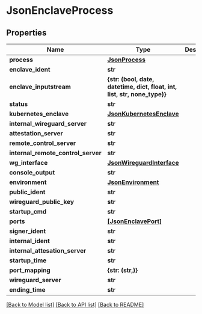 # JsonEnclaveProcess


## Properties
Name | Type | Description | Notes
------------ | ------------- | ------------- | -------------
**process** | [**JsonProcess**](JsonProcess.md) |  | [optional] 
**enclave_ident** | **str** |  | [optional] 
**enclave_inputstream** | **{str: (bool, date, datetime, dict, float, int, list, str, none_type)}** |  | [optional] 
**status** | **str** |  | [optional] 
**kubernetes_enclave** | [**JsonKubernetesEnclave**](JsonKubernetesEnclave.md) |  | [optional] 
**internal_wireguard_server** | **str** |  | [optional] 
**attestation_server** | **str** |  | [optional] 
**remote_control_server** | **str** |  | [optional] 
**internal_remote_control_server** | **str** |  | [optional] 
**wg_interface** | [**JsonWireguardInterface**](JsonWireguardInterface.md) |  | [optional] 
**console_output** | **str** |  | [optional] 
**environment** | [**JsonEnvironment**](JsonEnvironment.md) |  | [optional] 
**public_ident** | **str** |  | [optional] 
**wireguard_public_key** | **str** |  | [optional] 
**startup_cmd** | **str** |  | [optional] 
**ports** | [**[JsonEnclavePort]**](JsonEnclavePort.md) |  | [optional] 
**signer_ident** | **str** |  | [optional] 
**internal_ident** | **str** |  | [optional] 
**internal_attesation_server** | **str** |  | [optional] 
**startup_time** | **str** |  | [optional] 
**port_mapping** | **{str: (str,)}** |  | [optional] 
**wireguard_server** | **str** |  | [optional] 
**ending_time** | **str** |  | [optional] 

[[Back to Model list]](../README.md#documentation-for-models) [[Back to API list]](../README.md#documentation-for-api-endpoints) [[Back to README]](../README.md)


